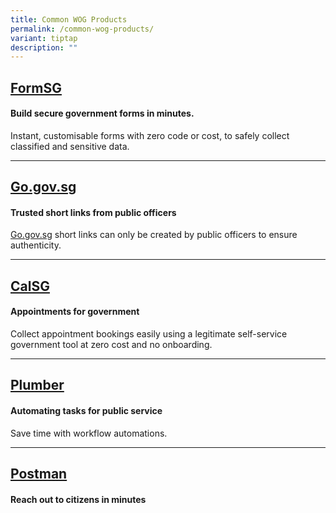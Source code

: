 ```yaml
---
title: Common WOG Products
permalink: /common-wog-products/
variant: tiptap
description: ""
---
```

<h2><a href="https://form.gov.sg" rel="noopener nofollow" target="_blank">FormSG</a></h2>
<h4><strong>Build secure government forms in minutes.</strong></h4>
<p>Instant, customisable forms with zero code or cost, to safely collect
classified and sensitive data.</p>
<hr>
<h2><a href="https://go.gov.sg" rel="noopener nofollow" target="_blank">Go.gov.sg</a></h2>
<h4><strong>Trusted short links from public officers</strong></h4>
<p><a href="http://Go.gov.sg" rel="noopener noreferrer nofollow" target="_blank">Go.gov.sg</a> short
links can only be created by public officers to ensure authenticity.</p>
<hr>
<h2><a href="https://cal.gov.sg" rel="noopener nofollow" target="_blank">CalSG</a></h2>
<p></p>
<h4><strong>Appointments for government</strong></h4>
<p>Collect appointment bookings easily using a legitimate self-service government
tool at zero cost and no onboarding.</p>
<hr>
<h2><a href="https://plumber.gov.sg" rel="noopener nofollow" target="_blank">Plumber</a></h2>
<h4><strong>Automating tasks for public service</strong></h4>
<p>Save time with workflow automations.</p>
<hr>
<h2><a href="https://postman.gov.sg" rel="noopener nofollow" target="_blank">Postman</a></h2>
<h4><strong>Reach out to citizens in minutes</strong></h4>
<p></p>